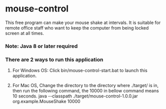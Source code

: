 # mouse-control
This free program can make your mouse shake at intervals. It is suitable for remote office staff who want to keep the computer from being locked screen at all times.

### Note: Java 8 or later required

### There are 2 ways to run this application

1. For Windows OS: Click bin/mouse-control-start.bat to launch this application.

2. For Mac OS, Change the directory to the directory where ./target/ is in, then run the following command,
   the 10000 in bellow command means 10 seconds.
java --classpath ./target/mouse-control-1.0.0.jar org.example.MouseShake 10000

